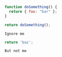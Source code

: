 <!-- evaldown ignore:true -->
```javascript
function doSomething() {
  return { foo: "bar" };
}

return doSomething();
```

```output
Ignore me
```

```javascript
return 'baz';
```

```output
But not me
```
